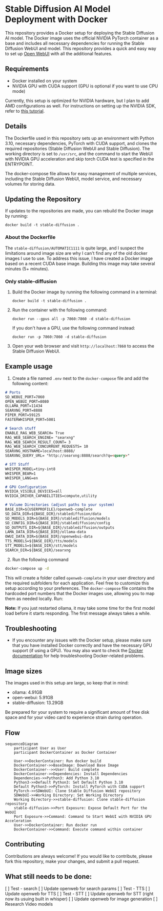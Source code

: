 # Stable Diffusion AI Model Deployment with Docker

This repository provides a Docker setup for deploying the Stable Diffusion AI model. The Docker image uses the official NVIDIA PyTorch container as a base and includes all necessary dependencies for running the Stable Diffusion WebUI and model. This repository provides a quick and easy way to set up [Open WebUI](https://github.com/open-webui/open-webui) with all the additional features.

## Requirements

- Docker installed on your system
- NVIDIA GPU with CUDA support (GPU is optional if you want to use CPU mode)

Currently, this setup is optimized for NVIDIA hardware, but I plan to add AMD configurations as well. For instructions on setting up the NVIDIA SDK, refer to [this tutorial](https://www.containerssimplified.com/container/running-ollama-on-your-local-machine-with-nvidia-gpus/).

## Details

The Dockerfile used in this repository sets up an environment with Python 3.10, necessary dependencies, PyTorch with CUDA support, and clones the required repositories (Stable Diffusion WebUI and Stable Diffusion). The working directory is set to `/usr/src`, and the command to start the WebUI with NVIDIA GPU acceleration and skip torch CUDA test is specified in the ENTRYPOINT.

The docker-compose file allows for easy management of multiple services, including the Stable Diffusion WebUI, model service, and necessary volumes for storing data.

## Updating the Repository

If updates to the repositories are made, you can rebuild the Docker image by running:
```
docker build -t stable-diffusion .
```

### About the Dockerfile
The `stable-diffusion/AUTOMATIC1111` is quite large, and I suspect the limitations around image size are why I can't find any of the old docker images I use to use. To address this issue, I have created a Docker image based on a recent CUDA base image. Building this image may take several minutes (5+ minutes).
### Only stable-diffusion

1. Build the Docker image by running the following command in a terminal:
   ```
   docker build -t stable-diffusion .
   ```

2. Run the container with the following command:
   ```
   docker run --gpus all -p 7860:7860 -d stable-diffusion
   ```
   If you don't have a GPU, use the following command instead:
   ```
   docker run -p 7860:7860 -d stable-diffusion
   ```

3. Open your web browser and visit `http://localhost:7860` to access the Stable Diffusion WebUI.

## Example usage
1. Create a file named `.env` next to the `docker-compose` file and add the following content:

```markdown
# Ports
SD_WEBUI_PORT=7860
OPEN_WEBUI_PORT=8080
OLLAMA_PORT=11434
SEARXNG_PORT=8888
PIPER_PORT=59125
FASTERWHISPER_PORT=5001

# Search stuff
ENABLE_RAG_WEB_SEARCH= True
RAG_WEB_SEARCH_ENGINE= "searxng"
RAG_WEB_SEARCH_RESULT_COUNT= 3
RAG_WEB_SEARCH_CONCURRENT_REQUESTS= 10
SEARXNG_HOSTNAME=localhost:8888/
SEARXNG_QUERY_URL= "http://searxng:8888/search?q=<query>"

# STT Stuff
WHISPER_MODEL=tiny-int8
WHISPER_BEAM=1
WHISPER_LANG=en

# GPU Configuration
NVIDIA_VISIBLE_DEVICES=all
NVIDIA_DRIVER_CAPABILITIES=compute,utility

# Volume Directories (adjust paths to your system)
BASE_DIR=${USERPROFILE}/openweb-complete
SD_DATA_DIR=${BASE_DIR}/stablediffusion/data
SD_MODELS_DIR=${BASE_DIR}/stablediffusion/models
SD_CONFIG_DIR=${BASE_DIR}/stablediffusion/config
SD_OUTPUTS_DIR=${BASE_DIR}/stablediffusion/outputs
LAMA_DATA_DIR=${BASE_DIR}/ollama-data
OWUI_DATA_DIR=${BASE_DIR}/openwebui-data
TTS_MODELS=${BASE_DIR}/tts/models
STT_MODELS=${BASE_DIR}/stt/models
SEARCH_DIR=${BASE_DIR}/searxng
```

2. Run the following command
```bash
docker-compose up -d
```

This will create a folder called `openweb-complete` in your user directory and the required subfolders for each application. Feel free to customize this setup according to your preferences. The `docker-compose` file contains the hardcoded port numbers that the Docker images use, allowing you to map them as needed locally. Run:

**Note:** If you just restarted ollama, it may take some time for the first model load before it starts responding. The first message always takes a while.

## Troubleshooting

- If you encounter any issues with the Docker setup, please make sure that you have installed Docker correctly and have the necessary GPU support (if using a GPU). You may also want to check the [Docker documentation](https://docs.docker.com/engine/install/) for help troubleshooting Docker-related problems.

## Image sizes
The images used in this setup are large, so keep that in mind:
- ollama: 4.91GB
- open-webui: 5.91GB
- stable-diffusion: 13.29GB

Be prepared for your system to require a significant amount of free disk space and for your video card to experience strain during operation.

## Flow
```mermaid
sequenceDiagram
    participant User as User
    participant DockerContainer as Docker Container

    User->>DockerContainer: Run docker build
    DockerContainer->>BaseImage: Download Base Image
    DockerContainer-->>User: Build complete
    DockerContainer->>Dependencies: Install Dependencies
    Dependencies->>Python3: Add Python 3.10
    Python3->>Default Python3: Set Default Python 3.10
    Default Python3->>PyTorch: Install PyTorch with CUDA support
    PyTorch->>SDWebUI: Clone Stable Diffusion WebUI repository
    SDWebUI->>Working Directory: Set Working Directory
    Working Directory->>stable-diffusion: Clone stable-diffusion repository
    stable-diffusion->>Port Exposure: Expose Default Port for the WebUI
    Port Exposure->>Command: Command to Start WebUI with NVIDIA GPU Acceleration
    User->>DockerContainer: Run docker run
    DockerContainer->>Command: Execute command within container
```

## Contributing

Contributions are always welcome! If you would like to contribute, please fork this repository, make your changes, and submit a pull request.

## What still needs to be done:
[ ] Test - search
[ ] Update openweb for search params
[ ] Test - TTS
[ ] Update openweb for TTS
[ ] Test - STT
[ ] Update openweb for STT (right now its usuing built in whisper)
[ ] Update openweb for image generation
[ ] Research Video models
